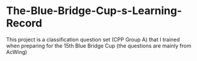 # The-Blue-Bridge-Cup-s-Learning-Record
This project is a classification question set (CPP Group A) that I trained when preparing for the 15th Blue Bridge Cup (the questions are mainly from AcWing)
